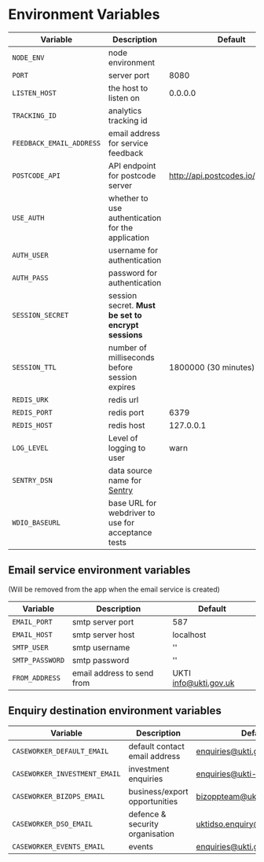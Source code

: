# Environment Variables

Variable                 | Description                                          | Default
------------------------ | ---------------------------------------------------- | ---------------------------------
`NODE_ENV`               | node environment                                     |
`PORT`                   | server port                                          | 8080
`LISTEN_HOST`            | the host to listen on                                | 0.0.0.0
`TRACKING_ID`            | analytics tracking id                                |
`FEEDBACK_EMAIL_ADDRESS` | email address for service feedback                   |
`POSTCODE_API`           | API endpoint for postcode server                     | http://api.postcodes.io/postcodes
`USE_AUTH`               | whether to use authentication for the application    |
`AUTH_USER`              | username for authentication                          |
`AUTH_PASS`              | password for authentication                          |
`SESSION_SECRET`         | session secret. **Must be set to encrypt sessions**  |
`SESSION_TTL`            | number of milliseconds before session expires        | 1800000 (30 minutes)
`REDIS_URK`              | redis url                                            |
`REDIS_PORT`             | redis port                                           | 6379
`REDIS_HOST`             | redis host                                           | 127.0.0.1
`LOG_LEVEL`              | Level of logging to user                             | warn
`SENTRY_DSN`             | data source name for [Sentry](https://getsentry.com) |
`WDIO_BASEURL`           | base URL for webdriver to use for acceptance tests   |

## Email service environment variables
(Will be removed from the app when the email service is created)

Variable        | Description                | Default
--------------- | -------------------------- | -----------------------
`EMAIL_PORT`    | smtp server port           | 587
`EMAIL_HOST`    | smtp server host           | localhost
`SMTP_USER`     | smtp username              | ''
`SMTP_PASSWORD` | smtp password              | ''
`FROM_ADDRESS`  | email address to send from | UKTI <info@ukti.gov.uk>

## Enquiry destination environment variables

Variable                      | Description                     | Default
----------------------------- | ------------------------------- | -------------------------------
`CASEWORKER_DEFAULT_EMAIL`    | default contact email address   | enquiries@ukti.gsi.gov.uk
`CASEWORKER_INVESTMENT_EMAIL` | investment enquiries            | enquiries@ukti-invest.com
`CASEWORKER_BIZOPS_EMAIL`     | business/export opportunities   | bizoppteam@ukti.gov.uk
`CASEWORKER_DSO_EMAIL`        | defence & security organisation | uktidso.enquiry@ukti.gsi.gov.uk
`CASEWORKER_EVENTS_EMAIL`     | events                          | enquiries@ukti.gsi.gov.uk
